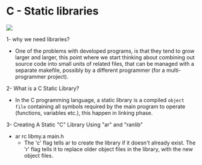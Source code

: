 # C - Static libraries
![](https://media.licdn.com/dms/image/C4E12AQGg4OzynnXaJg/article-cover_image-shrink_600_2000/0/1551675321959?e=2147483647&v=beta&t=n4MRn91luPInqFUifx_j1uktB5jOFT_kHUIHMe210XI)

1-  why we need libraries?
 -  One of the problems with developed programs, is that they tend to grow larger and larger,  this point where we start thinking about combining out source code into small units of related files, that can be managed with a separate makefile, possibly by a different programmer (for a multi-programmer project).

2-  What is a C Static Library?
-  In the C programming language, a static library is a compiled `object file` containing all symbols required by the main program to operate (functions, variables etc.), this happen in linking phase.

3- Creating A Static "C" Library Using "ar" and "ranlib"
-  ar rc libmy.a main.h 
   -  The 'c' flag tells ar to create the library if it doesn't already exist. The 'r' flag tells it to replace older object files in the library, with the new object files.



